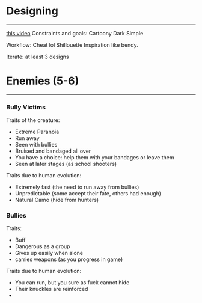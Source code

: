 # Designing
---
[this video](https://www.youtube.com/watch?v=URJ6KxTlhhA&ab_channel=JonasTyroller)
Constraints and goals:
Cartoony
Dark
Simple

Workflow:
Cheat lol
Shillouette
Inspiration like bendy.

Iterate:
at least 3 designs

# Enemies (5-6)
---
### Bully Victims
Traits of the creature:
- Extreme Paranoia
- Run away
- Seen with bullies
- Bruised and bandaged all over
- You have a choice: help them with your bandages or leave them
- Seen at later stages (as school shooters)

Traits due to human evolution:
- Extremely fast (the need to run away from bullies)
- Unpredictable (some accept their fate, others had enough)
- Natural Camo (hide from hunters)

### Bullies
Traits:
- Buff
- Dangerous as a group
- Gives up easily when alone
- carries weapons (as you progress in game)

Traits due to human evolution:
- You can run, but you sure as fuck cannot hide
- Their knuckles are reinforced
- 